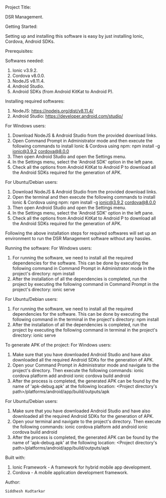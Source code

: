 Project Title: 

DSR Management.

Getting Started: 

Setting up and installing this software is easy by just installing Ionic, Cordova, Android SDKs.

Prerequisites:

Softwares needed:
1.	Ionic v3.9.2.
2.	Cordova v8.0.0.
3.	NodeJS v8.11.4.
3.	Android Studio.
4.	Android SDKs (from Android KitKat to Android P).

Installing required softwares:
1.	NodeJS: https://nodejs.org/dist/v8.11.4/
2.	Android Studio: https://developer.android.com/studio/

For Windows users:
1.	Download NodeJS & Android Studio from the provided download links.
2.	Open Command Prompt in Administrator mode and then execute the following commands to install Ionic & Cordova using npm:
		npm install -g ionic@3.9.2 cordova@8.0.0
3.	Then open Android Studio and open the Settings menu.
4.	In the Settings menu, select the 'Android SDK' option in the left pane.
5.	Check all the options from Android KitKat to Android P to download all the Android SDKs required for the generation of APK.

For Ubuntu/Debian users:
1.	Download NodeJS & Android Studio from the provided download links.
2.	Open the terminal and then execute the following commands to install Ionic & Cordova using npm:
		npm install -g ionic@3.9.2 cordova@8.0.0
3.	Then open Android Studio and open the Settings menu.
4.	In the Settings menu, select the 'Android SDK' option in the left pane.
5.	Check all the options from Android KitKat to Android P to download all the Android SDKs required for the generation of APK.

Following the above installation steps for required softwares will set up an environment to run the DSR Management software without any hassles.

Running the software:
For Windows users:
1.	For running the software, we need to install all the required dependencies for the software. This can be done by executing the following command in Command Prompt in Administrator mode in the project's directory:
		npm install
2.	After the installation of all the dependencies is completed, run the project by executing the following command in Command Prompt in the project's directory:
		ionic serve

For Ubuntu/Debian users:
1.	For running the software, we need to install all the required dependencies for the software. This can be done by executing the following command in the terminal in the project's directory:
		npm install
2.	After the installation of all the dependencies is completed, run the project by executing the following command in terminal in the project's directory:
		ionic serve
		
To generate APK of the project:
For Windows users:
1.	Make sure that you have downloaded Android Studio and have also downloaded all the required Android SDKs for the generation of APK.
2.	Open your Command Prompt in Administrator mode and navigate to the project's directory. Then execute the following commands:
	ionic cordova platform add android
	ionic cordova build android
3.	After the process is completed, the generated APK can be found by the name of 'apk-debug.apk' at the following location:
	<Project directory's path>/platforms/android/app/build/outputs/apk

For Ubuntu/Debian users:
1.	Make sure that you have downloaded Android Studio and have also downloaded all the required Android SDKs for the generation of APK.
2.	Open your terminal and navigate to the project's directory. Then execute the following commands:
	ionic cordova platform add android
	ionic cordova build android
3.	After the process is completed, the generated APK can be found by the name of 'apk-debug.apk' at the following location:
	<Project directory's path>/platforms/android/app/build/outputs/apk

Built with:

1.	Ionic Framework - A framework for hybrid mobile app development.
2.	Cordova - A mobile application development framework.

Author:

    Siddhesh Kudtarkar
